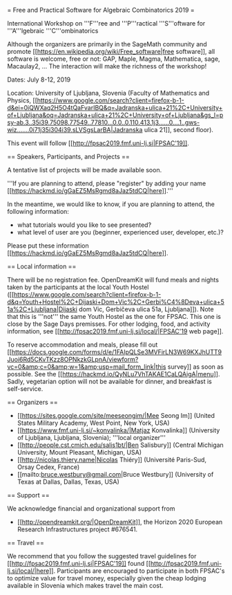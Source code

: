 = Free and Practical Software for Algebraic Combinatorics 2019 =

International Workshop on '''F'''ree and '''P'''ractical '''S'''oftware for '''A'''lgebraic '''C'''ombinatorics

Although the organizers are primarily in the SageMath community and promote [[https://en.wikipedia.org/wiki/Free_software|free software]], all software is welcome, free or not: GAP, Maple, Magma, Mathematica, sage, Macaulay2, ... The interaction will make the richness of the workshop!

Dates: July 8-12, 2019

Location: University of Ljubljana, Slovenia (Faculty of Mathematics and Physics, [[https://www.google.com/search?client=firefox-b-1-d&ei=0iQWXaq2H5O4tQaFvarIBQ&q=Jadranska+ulica+21%2C+University+of+Ljubljana&oq=Jadranska+ulica+21%2C+University+of+Ljubljana&gs_l=psy-ab.3..35i39.75098.77549..77810...0.0..0.110.413.1j3......0....1..gws-wiz.......0i71j35i304i39.sLVSgsLarBA|Jadranska ulica 21]], second floor).

This event will follow [[http://fpsac2019.fmf.uni-lj.si|FPSAC'19]].

== Speakers, Participants, and Projects ==

A tentative list of projects will be made available soon.

'''If you are planning to attend, please "register" by adding your name [[https://hackmd.io/gGaEZ5MsRgmd8aJaz5tdCQ|here]].'''

In the meantime, we would like to know, if you are planning to attend, the following information:

  * what tutorials would you like to see presented?
  * what level of user are you (beginner, experienced user, developer, etc.)?

Please put these information [[https://hackmd.io/gGaEZ5MsRgmd8aJaz5tdCQ|here]].

== Local information ==

There will be no registration fee. OpenDreamKit will fund meals and nights taken by the participants at the local Youth Hostel ([[https://www.google.com/search?client=firefox-b-1-d&q=Youth+Hostel%2C+Dijaski+Dom+Vic%2C+Gerbi%C4%8Deva+ulica+51a%2C+Ljubljana|Dijaski dom Vic, Gerbičeva ulica 51a, Ljubljana]]). 
Note that this is '''not''' the same Youth Hostel as the one for FPSAC. This one is close by the Sage Days premisses. For other lodging, food, and activity information, see [[http://fpsac2019.fmf.uni-lj.si/local/|FPSAC'19 web page]]. 

To reserve accommodation and meals, please fill out [[https://docs.google.com/forms/d/e/1FAIpQLSe3MVFirLN3W69KXJhUTT9Juoi6Rd5CKvTKzz8OPNkzkGLpnA/viewform?vc=0&amp;c=0&amp;w=1&amp;usp=mail_form_link|this survey]] as soon as possible. See the [[https://hackmd.io/QyNLu7VhTAKAE1CaLQAigA|menu]]. Sadly, vegetarian option will not be available for dinner, and breakfast is self-service.

== Organizers ==

  * [[https://sites.google.com/site/meeseongim/|Mee Seong Im]] (United States Military Academy, West Point, New York, USA)
  * [[https://www.fmf.uni-lj.si/~konvalinka/|Matjaz Konvalinka]] (University of Ljubljana, Ljubljana, Slovenia); '''local organizer'''
  * [[http://people.cst.cmich.edu/salis1bt/|Ben Salisbury]] (Central Michigan University, Mount Pleasant, Michigan, USA)
  * [[http://nicolas.thiery.name|Nicolas Thiéry]] (Université Paris-Sud, Orsay Cedex, France)
  * [[mailto:bruce.westbury@gmail.com|Bruce Westbury]] (University of Texas at Dallas, Dallas, Texas, USA)

== Support ==

We acknowledge financial and organizational support from

  * [[http://opendreamkit.org/|OpenDreamKit]], the Horizon 2020 European Research Infrastructures project #676541.

== Travel ==

We recommend that you follow the suggested travel guidelines for [[http://fpsac2019.fmf.uni-lj.si|FPSAC'19]] found [[http://fpsac2019.fmf.uni-lj.si/local/|here]].  Participants are encouraged to participate in both
FPSAC's to optimize value for travel money, especially given the cheap lodging available in Slovenia which makes travel the main cost. 
